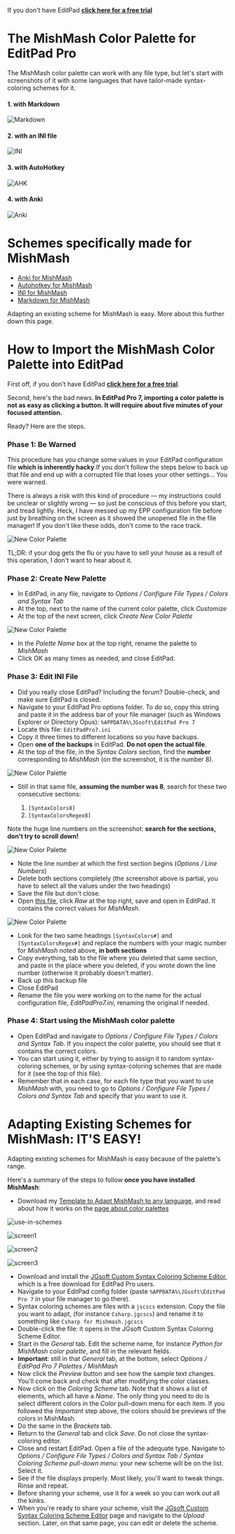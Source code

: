 If you don't have EditPad **[click here for a free trial](http://yu8.us/eppdemo)**

The MishMash Color Palette for EditPad Pro
===


The MishMash color palette can work with any file type, but let's start with screenshots of it with some languages that have tailor-made syntax-coloring schemes for it.

#### 1. with Markdown

![Markdown](https://github.com/boolbag/EditPad-Goodies/raw/master/Making%20Text%20Pretty%20-%20Syntax%20Coloring%20and%20Color%20Palettes/Syntax%20Coloring%20Schemes/Markdown/Markdown%20for%20MishMash/screenshots/demo.jpg)

#### 2. with an INI file

![INI](https://github.com/boolbag/EditPad-Goodies/blob/master/Making%20Text%20Pretty%20-%20Syntax%20Coloring%20and%20Color%20Palettes/Syntax%20Coloring%20Schemes/INI/INI%20for%20MishMash/demo/mishmash-ini.jpg)

#### 3. with AutoHotkey

![AHK](https://github.com/boolbag/Autohotkey-Goodies/blob/master/Syntax%20Coloring%20Scheme%20for%20EditPad%20Pro/demo/screen1.jpg)

#### 4. with Anki

![Anki](https://github.com/boolbag/Anki-Goodies/blob/master/Creating%20Notes%20in%20Text%20Editor/Syntax%20Coloring%20Scheme%20for%20EditPad%20Pro/demo/screen-clip.jpg)


# Schemes specifically made for MishMash

* [Anki for MishMash](https://github.com/boolbag/Anki-Goodies/tree/master/Creating%20Notes%20in%20Text%20Editor/Syntax%20Coloring%20Scheme%20for%20EditPad%20Pro)
* [Autohotkey for MishMash](https://github.com/boolbag/Autohotkey-Goodies/tree/master/Syntax%20Coloring%20Scheme%20for%20EditPad%20Pro)
* [INI for MishMash](https://github.com/boolbag/EditPad-Goodies/tree/master/Making%20Text%20Pretty%20-%20Syntax%20Coloring%20and%20Color%20Palettes/Syntax%20Coloring%20Schemes/INI/INI%20for%20MishMash)
* [Markdown for MishMash](https://github.com/boolbag/EditPad-Goodies/tree/master/Making%20Text%20Pretty%20-%20Syntax%20Coloring%20and%20Color%20Palettes/Syntax%20Coloring%20Schemes/Markdown/Markdown%20for%20MishMash)


Adapting an existing scheme for MishMash is easy. More about this further down this page. 


# How to Import the MishMash Color Palette into EditPad


First off, if you don't have EditPad **[click here for a free trial](http://yu8.us/eppdemo)**.

Second, here's the bad news. **In EditPad Pro 7, importing a color palette is not as easy as clicking a button. It will require about five minutes of your focused attention.**

Ready? Here are the steps.

### Phase 1: Be Warned

This procedure has you change some values in your EditPad configuration file **which is inherently hacky**.If you don't follow the steps below to back up that file and end up with a corrupted file that loses your other settings… You were warned. 

There is always a risk with this kind of procedure — my instructions could be unclear or slightly wrong — so just be conscious of this before you start, and tread lightly. Heck, I have messed up my EPP configuration file before just by breathing on the screen as it showed the unopened file in the file manager! If you don't like these odds, don't come to the race track.

 ![New Color Palette](https://github.com/boolbag/EditPad-Goodies/blob/master/Making%20Text%20Pretty%20-%20Syntax%20Coloring%20and%20Color%20Palettes/Color%20Palettes/MishMash/img/epp-ini.jpg)

TL;DR: if your dog gets the flu or you have to sell your house as a result of this operation, I don't want to hear about it.


### Phase 2: Create New Palette

* In EditPad, in any file, navigate to _Options / Configure File Types / Colors and Syntax Tab_
* At the top, next to the name of the current color palette, click _Customize_
* At the top of the next screen, click _Create New Color Palette_

![New Color Palette](https://github.com/boolbag/EditPad-Goodies/blob/master/Making%20Text%20Pretty%20-%20Syntax%20Coloring%20and%20Color%20Palettes/Color%20Palettes/MishMash/img/color-palette-name.jpg)

* In the _Palette Name_ box at the top right, rename the palette to _MishMash_
* Click OK as many times as needed, and close EditPad.


### Phase 3: Edit INI File


* Did you really close EditPad? Including the forum? Double-check, and make sure EditPad is closed.
* Navigate to your EditPad Pro options folder. To do so, copy this string and paste it in the address bar of your file manager (such as Windows Explorer or Directory Opus): `%APPDATA%\JGsoft\EditPad Pro 7` 
* Locate this file: `EditPadPro7.ini`
* Copy it three times to different locations so you have backups.
* Open **one of the backups** in EditPad. **Do not open the actual file**.
* At the top of the file, in the _Syntax Colors_ section, find the **number** corresponding to _MishMash_ (on the screenshot, it is the number 8).
 

![New Color Palette](https://github.com/boolbag/EditPad-Goodies/blob/master/Making%20Text%20Pretty%20-%20Syntax%20Coloring%20and%20Color%20Palettes/Color%20Palettes/MishMash/img/number-of-mish-mash.jpg)

* Still in that same file, **assuming the number was 8**, search for these two consecutive sections:

   1. `[SyntaxColors8]`
   2. `[SyntaxColorsRegex8]`

Note the huge line numbers on the screenshot: **search for the sections, don't try to scroll down!**

![New Color Palette](https://github.com/boolbag/EditPad-Goodies/blob/master/Making%20Text%20Pretty%20-%20Syntax%20Coloring%20and%20Color%20Palettes/Color%20Palettes/MishMash/img/section-to-delete.jpg)

* Note the line number at which the first section begins (_Options / Line Numbers_)
* Delete both sections completely (the screenshot above is partial, you have to select all the values under the two headings) 
* Save the file but don't close.
* Open [this file](https://github.com/boolbag/EditPad-Goodies/blob/master/Making%20Text%20Pretty%20-%20Syntax%20Coloring%20and%20Color%20Palettes/Color%20Palettes/MishMash/MishMash-Color-Palette.ini), click _Raw_ at the top right, save and open in EditPad. It contains the correct values for _MishMash_.


![New Color Palette](https://github.com/boolbag/EditPad-Goodies/blob/master/Making%20Text%20Pretty%20-%20Syntax%20Coloring%20and%20Color%20Palettes/Color%20Palettes/MishMash/img/raw-button.jpg)

* Look for the two same headings `[SyntaxColors#]` and `[SyntaxColorsRegex#]` and replace the numbers with your magic number for _MishMash_ noted above, **in both sections**
* Copy everything, tab to the file where you deleted that same section, and paste in the place where you deleted, if you wrote down the line number (otherwise it probably doesn't matter).
* Back up this backup file
* Close EditPad
* Rename the file you were working on to the name for the actual configuration file, _EditPadPro7.ini_, renaming the original if needed. 

### Phase 4: Start using the MishMash color palette

* Open EditPad and navigate to _Options / Configure File Types / Colors and Syntax Tab_. If you inspect the color palette, you should see that it contains the correct colors. 
* You can start using it, either by trying to assign it to random syntax-coloring schemes, or by using syntax-coloring schemes that are made for it (see the top of this file). 
* Remember that in each case, for each file type that you want to use _MishMash_ with, you need to go to _Options / Configure File Types / Colors and Syntax Tab_ and specify that you want to use it.



# Adapting Existing Schemes for MishMash: IT'S EASY!

Adapting existing schemes for MishMash is easy because of the palette's range. 

Here's a summary of the steps to follow **once you have installed MishMash**:

* Download my [Template to Adapt MishMash to any language](https://github.com/boolbag/EditPad-Goodies/blob/master/Making%20Text%20Pretty%20-%20Syntax%20Coloring%20and%20Color%20Palettes/Color%20Palettes/MishMash-EPP-Worksheet.xlsx), and read about how it works on the [page about color palettes](https://github.com/boolbag/EditPad-Goodies/tree/master/Making%20Text%20Pretty%20-%20Syntax%20Coloring%20and%20Color%20Palettes/Color%20Palettes)

![use-in-schemes](https://github.com/boolbag/EditPad-Goodies/blob/master/Making%20Text%20Pretty%20-%20Syntax%20Coloring%20and%20Color%20Palettes/Color%20Palettes/img/template-use-in-schemes.jpg)

![screen1](https://github.com/boolbag/EditPad-Goodies/blob/master/Making%20Text%20Pretty%20-%20Syntax%20Coloring%20and%20Color%20Palettes/Color%20Palettes/img/template-table1.jpg)

![screen2](https://github.com/boolbag/EditPad-Goodies/blob/master/Making%20Text%20Pretty%20-%20Syntax%20Coloring%20and%20Color%20Palettes/Color%20Palettes/img/template-table2.jpg)

![screen3](https://github.com/boolbag/EditPad-Goodies/blob/master/Making%20Text%20Pretty%20-%20Syntax%20Coloring%20and%20Color%20Palettes/Color%20Palettes/img/template-table3.jpg)


* Download and install the [JGsoft Custom Syntax Coloring Scheme Editor](https://www.editpadpro.com/cscs.html), which is a free download for EditPad Pro users. 
* Navigate to your EditPad config folder (paste `%APPDATA%\JGsoft\EditPad Pro 7` in your file manager to go there).
* Syntax coloring schemes are files with a `jscscs` extension. Copy the file you want to adapt, (for instance `Csharp.jgcscs`) and rename it to something like `Csharp for Mishmash.jgcscs`
* Double-click the file: it opens in the JGsoft Custom Syntax Coloring Scheme Editor.
* Start in the _General_ tab. Edit the scheme name, for instance _Python for MishMash color palette_, and fill in the relevant fields.
* **Important**: still in that _General_ tab, at the bottom, select _Options / EditPad Pro 7 Palettes / MishMash_ 
* Now click the _Preview_ button and see how the sample text changes. You'll come back and check that after modifying the color classes.
* Now click on the _Coloring Scheme_ tab. Note that it shows a list of elements, which all have a _Name_. The only thing you need to do is select different colors in the _Color_ pull-down menu for each item. If you followed the _Important_ step above, the colors should be previews of the colors in MishMash.
* Do the same in the _Brackets_ tab.
* Return to the _General_ tab and click _Save_. Do not close the syntax-coloring editor.
* Close and restart EditPad. Open a file of the adequate type. Navigate to _Options / Configure File Types / Colors and Syntax Tab / Syntax Coloring Scheme pull-down menu_: your new scheme will be on the list. Select it.
* See if the file displays properly. Most likely, you'll want to tweak things. Rinse and repeat. 
* Before sharing your scheme, use it for a week so you can work out all the kinks.
* When you're ready to share your scheme, visit the [JGsoft Custom Syntax Coloring Scheme Editor](https://www.editpadpro.com/cscs.html) page and navigate to the _Upload_ section. Later, on that same page, you can edit or delete the scheme.

